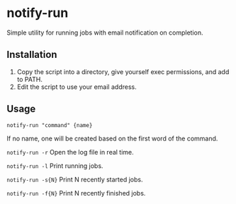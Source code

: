 # notify-run

Simple utility for running jobs with email notification on completion.

## Installation

1. Copy the script into a directory, give yourself exec permissions, and add to PATH.
2. Edit the script to use your email address.

## Usage

`notify-run "command" {name}`

If no name, one will be created based on the first word of the command.

`notify-run -r` Open the log file in real time.

`notify-run -l` Print running jobs.

`notify-run -s{N}` Print N recently started jobs.

`notify-run -f{N}` Print N recently finished jobs.
